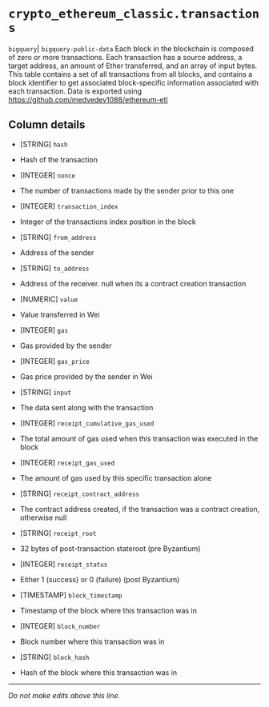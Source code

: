 # `crypto_ethereum_classic.transactions`
`bigquery`| `bigquery-public-data`
Each block in the blockchain is composed of zero or more transactions. Each transaction has a source address, a target address, an amount of Ether transferred, and an array of input bytes.
This table contains a set of all transactions from all blocks, and contains a block identifier to get associated block-specific information associated with each transaction.
Data is exported using https://github.com/medvedev1088/ethereum-etl


## Column details
* [STRING]    `hash`
 - Hash of the transaction
* [INTEGER]   `nonce`
 - The number of transactions made by the sender prior to this one
* [INTEGER]   `transaction_index`
 - Integer of the transactions index position in the block
* [STRING]    `from_address`
 - Address of the sender
* [STRING]    `to_address`
 - Address of the receiver. null when its a contract creation transaction
* [NUMERIC]   `value`
 - Value transferred in Wei
* [INTEGER]   `gas`
 - Gas provided by the sender
* [INTEGER]   `gas_price`
 - Gas price provided by the sender in Wei
* [STRING]    `input`
 - The data sent along with the transaction
* [INTEGER]   `receipt_cumulative_gas_used`
 - The total amount of gas used when this transaction was executed in the block
* [INTEGER]   `receipt_gas_used`
 - The amount of gas used by this specific transaction alone
* [STRING]    `receipt_contract_address`
 - The contract address created, if the transaction was a contract creation, otherwise null
* [STRING]    `receipt_root`
 - 32 bytes of post-transaction stateroot (pre Byzantium)
* [INTEGER]   `receipt_status`
 - Either 1 (success) or 0 (failure) (post Byzantium)
* [TIMESTAMP] `block_timestamp`
 - Timestamp of the block where this transaction was in
* [INTEGER]   `block_number`
 - Block number where this transaction was in
* [STRING]    `block_hash`
 - Hash of the block where this transaction was in

-------------------------------------------------------------------------------
*Do not make edits above this line.*
